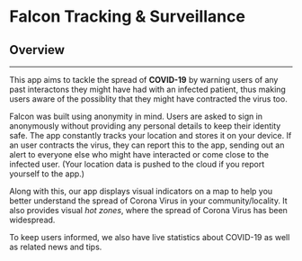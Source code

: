 # Falcon Tracking & Surveillance

## Overview
___
This app aims to tackle the spread of **COVID-19** by warning users of any past interactons they might have had with an infected patient, thus making users aware of the possiblity that they might have contracted the virus too.

Falcon was built using anonymity in mind. Users are asked to sign in anonymously without providing any personal details to keep their identity safe. The app constantly tracks your location and stores it on your device. If an user contracts the virus, they can report this to the app, sending out an alert to everyone else who might have interacted or come close to the infected user. (Your location data is pushed to the cloud if you report yourself to the app.)

Along with this, our app displays visual indicators on a map to help you better understand the spread of Corona Virus in your community/locality. It also provides visual *hot zones*, where the spread of Corona Virus has been widespread.

To keep users informed, we also have live statistics about COVID-19 as well as related news and tips.